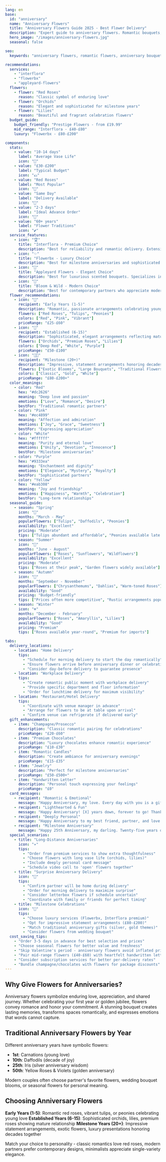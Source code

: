 ```yaml
---
lang: en
base:
  id: "anniversary"
  name: "Anniversary Flowers"
  title: "Anniversary Flowers Guide 2025 - Best Flower Delivery"
  description: "Expert guide to anniversary flowers. Romantic bouquets, delivery tips, and service recommendations."
  hero_image: "/images/anniversary-flowers.jpg"
  seasonal: false

seo:
  keywords: "anniversary flowers, romantic flowers, anniversary bouquet"

recommendations:
  services:
    - "interflora"
    - "flowerbx"
    - "appleyard-flowers"
  flowers:
    - flower: "Red Roses"
      reason: "Classic symbol of enduring love"
    - flower: "Orchids"
      reason: "Elegant and sophisticated for milestone years"
    - flower: "Lilies"
      reason: "Beautiful and fragrant celebration flowers"
  budget_guide:
    budget_friendly: "Prestige Flowers - from £19.99"
    mid_range: "Interflora - £40-£80"
    luxury: "Flowerbx - £80-£200"

components:
  stats:
    - value: "10-14 days"
      label: "Average Vase Life"
      icon: "🌹"
    - value: "£30-£200"
      label: "Typical Budget"
      icon: "💷"
    - value: "Red Roses"
      label: "Most Popular"
      icon: "💐"
    - value: "Same Day"
      label: "Delivery Available"
      icon: "🚚"
    - value: "2-3 days"
      label: "Ideal Advance Order"
      icon: "📅"
    - value: "60+ years"
      label: "Flower Traditions"
      icon: "💕"
  service_features:
    - icon: "🏆"
      title: "Interflora - Premium Choice"
      description: "Best for reliability and romantic delivery. Extensive network ensures your anniversary bouquet arrives fresh and on time. Same-day delivery available for last-minute romantics. Price range: £40-£80."
    - icon: "✨"
      title: "Flowerbx - Luxury Choice"
      description: "Best for milestone anniversaries and sophisticated partners. Exceptional quality with premium roses, orchids, and exotic blooms. Stunning presentation that makes a lasting impression. Price range: £80-£200."
    - icon: "💐"
      title: "Appleyard Flowers - Elegant Choice"
      description: "Best for luxurious scented bouquets. Specializes in traditional British-grown roses with exceptional fragrance and vase life. Elegant arrangements perfect for romantic occasions. Price range: £45-£120."
    - icon: "📮"
      title: "Bloom & Wild - Modern Choice"
      description: "Best for contemporary partners who appreciate modern design. Letterbox flowers mean no missed deliveries. Instagram-worthy arrangements with next-day delivery included. Price range: £30-£65."
  flower_recommendations:
    - icon: "💑"
      recipient: "Early Years (1-5)"
      description: "Romantic, passionate arrangements celebrating young love"
      flowers: ["Red Roses", "Tulips", "Peonies"]
      colors: ["Red", "Pink", "Vibrant"]
      priceRange: "£25-£60"
    - icon: "👫"
      recipient: "Established (6-15)"
      description: "Sophisticated, elegant arrangements reflecting maturity"
      flowers: ["Orchids", "Premium Roses", "Lilies"]
      colors: ["Deep Red", "White", "Purple"]
      priceRange: "£50-£100"
    - icon: "👴👵"
      recipient: "Milestone (20+)"
      description: "Impressive, statement arrangements honoring decades together"
      flowers: ["Exotic Blooms", "Large Bouquets", "Traditional Flowers"]
      colors: ["Classic", "Gold", "White"]
      priceRange: "£80-£200+"
  color_meanings:
    - color: "Red"
      hex: "#dc2626"
      meaning: "Deep love and passion"
      emotions: ["Love", "Romance", "Desire"]
      bestFor: "Traditional romantic partners"
    - color: "Pink"
      hex: "#ec4899"
      meaning: "Affection and admiration"
      emotions: ["Joy", "Grace", "Sweetness"]
      bestFor: "Expressing appreciation"
    - color: "White"
      hex: "#ffffff"
      meaning: "Purity and eternal love"
      emotions: ["Unity", "Devotion", "Innocence"]
      bestFor: "Milestone anniversaries"
    - color: "Purple"
      hex: "#9333ea"
      meaning: "Enchantment and dignity"
      emotions: ["Elegance", "Mystery", "Royalty"]
      bestFor: "Sophisticated partners"
    - color: "Yellow"
      hex: "#eab308"
      meaning: "Joy and friendship"
      emotions: ["Happiness", "Warmth", "Celebration"]
      bestFor: "Long-term relationships"
  seasonal_guide:
    - season: "Spring"
      icon: "🌷"
      months: "March - May"
      popularFlowers: ["Tulips", "Daffodils", "Peonies"]
      availability: "Excellent"
      pricing: "Moderate"
      tips: ["Tulips abundant and affordable", "Peonies available late spring"]
    - season: "Summer"
      icon: "🌻"
      months: "June - August"
      popularFlowers: ["Roses", "Sunflowers", "Wildflowers"]
      availability: "Excellent"
      pricing: "Moderate"
      tips: ["Roses at their peak", "Garden flowers widely available"]
    - season: "Autumn"
      icon: "🍂"
      months: "September - November"
      popularFlowers: ["Chrysanthemums", "Dahlias", "Warm-toned Roses"]
      availability: "Good"
      pricing: "Budget-friendly"
      tips: ["Prices often more competitive", "Rustic arrangements popular"]
    - season: "Winter"
      icon: "❄️"
      months: "December - February"
      popularFlowers: ["Roses", "Amaryllis", "Lilies"]
      availability: "Good"
      pricing: "Premium"
      tips: ["Roses available year-round", "Premium for imports"]

tabs:
  delivery_locations:
    - location: "Home Delivery"
      tips:
        - "Schedule for morning delivery to start the day romantically"
        - "Ensure flowers arrive before anniversary dinner or celebration"
        - "Consider day-before delivery to guarantee presence"
    - location: "Workplace Delivery"
      tips:
        - "Create romantic public moment with workplace delivery"
        - "Provide specific department and floor information"
        - "Order for lunchtime delivery for maximum visibility"
    - location: "Restaurant/Hotel Delivery"
      tips:
        - "Coordinate with venue manager in advance"
        - "Arrange for flowers to be at table upon arrival"
        - "Confirm venue can refrigerate if delivered early"
  gift_enhancements:
    - item: "Champagne/Prosecco"
      description: "Classic romantic pairing for celebrations"
      priceRange: "£20-£60"
    - item: "Premium Chocolates"
      description: "Luxury chocolates enhance romantic experience"
      priceRange: "£10-£30"
    - item: "Romantic Candles"
      description: "Create ambiance for anniversary evenings"
      priceRange: "£15-£35"
    - item: "Jewelry"
      description: "Perfect for milestone anniversaries"
      priceRange: "£50-£500+"
    - item: "Handwritten Letter"
      description: "Personal touch expressing your feelings"
      priceRange: "£0"
  card_messages:
    - recipient: "Romantic & Emotional"
      message: "Happy Anniversary, my love. Every day with you is a gift, but today we celebrate the amazing journey we've shared. Here's to many more years of love, laughter, and adventures together. I love you more than words can express. xxx"
    - recipient: "Lighthearted & Fun"
      message: "Happy Anniversary! [X] years down, forever to go! Thanks for putting up with my quirks and loving me anyway. You're my favorite person in the whole world. Love you endlessly! xxx"
    - recipient: "Deeply Personal"
      message: "Happy Anniversary to my best friend, partner, and love of my life. From [memorable early moment] to [recent shared experience], every moment with you makes life better. Thank you for being you. All my love, [Name] xxx"
    - recipient: "Milestone Anniversary"
      message: "Happy 25th Anniversary, my darling. Twenty-five years of memories, challenges overcome, and love that grows deeper every day. You are my everything, and I'm so grateful for our life together. Here's to many more beautiful years. With all my love, [Name]"
  special_scenarios:
    - title: "Long-Distance Anniversaries"
      icon: "✈️"
      tips:
        - "Order from premium services to show extra thoughtfulness"
        - "Choose flowers with long vase life (orchids, lilies)"
        - "Include deeply personal card message"
        - "Schedule video call to 'open' flowers together"
    - title: "Surprise Anniversary Delivery"
      icon: "🎉"
      tips:
        - "Confirm partner will be home during delivery"
        - "Order for morning delivery to maximize surprise"
        - "Consider letterbox flowers if schedule uncertain"
        - "Coordinate with family or friends for perfect timing"
    - title: "Milestone Celebrations"
      icon: "💎"
      tips:
        - "Choose luxury services (Flowerbx, Interflora premium)"
        - "Opt for impressive statement arrangements (£80-£200)"
        - "Match traditional anniversary gifts (silver, gold themes)"
        - "Consider flowers from wedding bouquet"
  cost_saving_tips:
    - "Order 3-5 days in advance for best selection and prices"
    - "Choose seasonal flowers for better value and freshness"
    - "Skip Valentine's period - anniversary flowers avoid inflated pricing"
    - "Pair mid-range flowers (£40-£60) with heartfelt handwritten letter"
    - "Consider subscription services for better per-delivery rates"
    - "Bundle champagne/chocolates with flowers for package discounts"
---
```


## Why Give Flowers for Anniversaries?

Anniversary flowers symbolize enduring love, appreciation, and shared journey. Whether celebrating your first year or golden jubilee, flowers convey romance and honor your commitment. A stunning bouquet creates lasting memories, transforms spaces romantically, and expresses emotions that words cannot capture.

## Traditional Anniversary Flowers by Year

Different anniversary years have symbolic flowers:
- **1st**: Carnations (young love)
- **10th**: Daffodils (decade of joy)
- **25th**: Iris (silver anniversary wisdom)
- **50th**: Yellow Roses & Violets (golden anniversary)

Modern couples often choose partner's favorite flowers, wedding bouquet blooms, or seasonal flowers for personal meaning.

## Choosing Anniversary Flowers

**Early Years (1-5)**: Romantic red roses, vibrant tulips, or peonies celebrating young love
**Established Years (6-15)**: Sophisticated orchids, lilies, premium roses showing mature relationship
**Milestone Years (20+)**: Impressive statement arrangements, exotic flowers, luxury presentations honoring decades together

Match your choice to personality - classic romantics love red roses, modern partners prefer contemporary designs, minimalists appreciate single-variety elegance.
